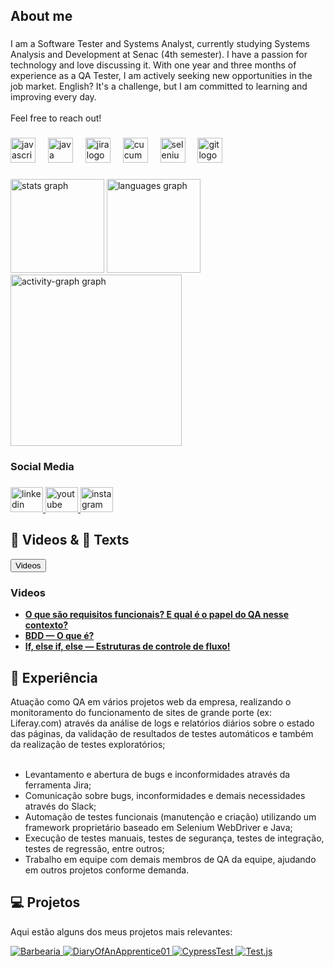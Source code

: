 <h2 align="left">About me</h2>

###

<p align="left">I am a Software Tester and Systems Analyst, currently studying Systems Analysis and Development at Senac (4th semester). I have a passion for technology and love discussing it. With one year and three months of experience as a QA Tester, I am actively seeking new opportunities in the job market. English? It's a challenge, but I am committed to learning and improving every day.<br><br>Feel free to reach out!</p>

###

<div align="left">
  <img src="https://cdn.jsdelivr.net/gh/devicons/devicon/icons/javascript/javascript-original.svg" height="40" alt="javascript logo"  />
  <img width="12" />
  <img src="https://cdn.jsdelivr.net/gh/devicons/devicon/icons/java/java-original-wordmark.svg" height="40" alt="java logo"  />
  <img width="12" />
  <img src="https://cdn.jsdelivr.net/gh/devicons/devicon/icons/jira/jira-original.svg" height="40" alt="jira logo"  />
  <img width="12" />
  <img src="https://cdn.jsdelivr.net/gh/devicons/devicon/icons/cucumber/cucumber-plain.svg" height="40" alt="cucumber logo"  />
  <img width="12" />
  <img src="https://img.shields.io/badge/Selenium-43B02A?logo=selenium&logoColor=black&style=for-the-badge" height="40" alt="selenium logo"  />
  <img width="12" />
  <img src="https://img.shields.io/badge/Git-F05032?logo=git&logoColor=white&style=for-the-badge" height="40" alt="git logo"  />
</div>

###

<div align="left">
  <img src="https://github-readme-stats.vercel.app/api?username=cleibsonsilva94&hide_title=false&hide_rank=false&show_icons=true&include_all_commits=true&count_private=true&disable_animations=false&theme=gruvbox&locale=en&hide_border=false&order=1" height="150" alt="stats graph"  />
  <img src="https://github-readme-stats.vercel.app/api/top-langs?username=cleibsonsilva94&locale=en&hide_title=false&layout=compact&card_width=320&langs_count=5&theme=gruvbox&hide_border=false&order=2" height="150" alt="languages graph"  />
  <img src="https://github-readme-activity-graph.vercel.app/graph?username=cleibsonsilva94&radius=16&theme=gruvbox&area=true&order=5" height="274" alt="activity-graph graph"  />
</div>

###

<h3 align="left">Social Media</h3>

###

<div align="left">
  <a href="https://www.linkedin.com/in/cleibson-silva-534188223/" target="_blank">
    <img src="https://raw.githubusercontent.com/maurodesouza/profile-readme-generator/master/src/assets/icons/social/linkedin/default.svg" width="52" height="40" alt="linkedin logo"  />
  </a>
  <a href="https://www.youtube.com/@CleibsonSilva94" target="_blank">
    <img src="https://raw.githubusercontent.com/maurodesouza/profile-readme-generator/master/src/assets/icons/social/youtube/default.svg" width="52" height="40" alt="youtube logo"  />
  </a>
  <a href="Cleibsonsilva94" target="_blank">
    <img src="https://raw.githubusercontent.com/maurodesouza/profile-readme-generator/master/src/assets/icons/social/instagram/default.svg" width="52" height="40" alt="instagram logo"  />
  </a>
</div>

###

<h2 align="left">🎥 Videos & 📄 Texts</h2>

<div align="left">
  <a href="#videos"><button>Videos</button></a>
</div>

<h3 id="videos" align="left">Videos</h3>
<ul align="left">
  <li>
    <a href="https://www.youtube.com/watch?v=W0PLUlShmrg&t=242s" target="_blank">
      <strong>O que são requisitos funcionais? E qual é o papel do QA nesse contexto?</strong>
    </a>
  </li>
  <li>
    <a href="https://www.youtube.com/watch?v=PPFG7jiTw-M" target="_blank">
      <strong>BDD — O que é?</strong>
    </a>
  </li>
  <li>
    <a href="https://www.youtube.com/watch?v=ZE-YrAV00OQ" target="_blank">
      <strong>If, else if, else — Estruturas de controle de fluxo!</strong>
    </a>
  </li>
</ul>

###

<h2 align="left">💼 Experiência</h2>
<p align="left">
  Atuação como QA em vários projetos web da empresa, realizando o monitoramento do funcionamento de sites de grande porte (ex: Liferay.com) através da análise de logs e relatórios diários sobre o estado das páginas, da validação de resultados de testes automáticos e também da realização de testes exploratórios;<br><br>

  - Levantamento e abertura de bugs e inconformidades através da ferramenta Jira;<br>
  - Comunicação sobre bugs, inconformidades e demais necessidades através do Slack;<br>
  - Automação de testes funcionais (manutenção e criação) utilizando um framework proprietário baseado em Selenium WebDriver e Java;<br>
  - Execução de testes manuais, testes de segurança, testes de integração, testes de regressão, entre outros;<br>
  - Trabalho em equipe com demais membros de QA da equipe, ajudando em outros projetos conforme demanda.
</p>

###

<h2 align="left">💻 Projetos</h2>
<p align="left">Aqui estão alguns dos meus projetos mais relevantes:</p>

<div align="left">
  <a href="https://github.com/cleibsonsilva94/Barbearia" target="_blank">
    <img src="https://img.shields.io/badge/Barbearia-Controle%20e%20Organização%20de%20Serviços-blue" alt="Barbearia">
  </a>
  <a href="https://github.com/cleibsonsilva94/DiaryOfAnApprentice01" target="_blank">
    <img src="https://img.shields.io/badge/Diary%20Of%20An%20Apprentice-Jornada%20de%20Aprendizado-blue" alt="DiaryOfAnApprentice01">
  </a>
  <a href="https://github.com/cleibsonsilva94/CypressTest" target="_blank">
    <img src="https://img.shields.io/badge/Cypress%20Test-Testes%20E2E%20com%20Cypress-blue" alt="CypressTest">
  </a>
  <a href="https://github.com/cleibsonsilva94/Test.js" target="_blank">
    <img src="https://img.shields.io/badge/Test.js-Testes%20Unit%C3%A1rios%20em%20JavaScript-blue" alt="Test.js">
  </a>
</div>

###
